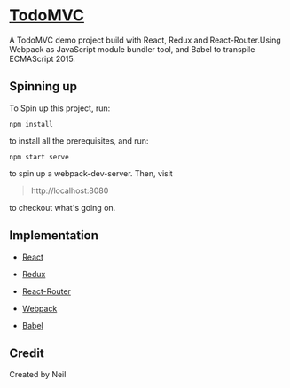 # [TodoMVC](http://todomvc.com)
A TodoMVC demo project build with React, Redux and React-Router.Using Webpack as JavaScript module bundler tool, 
and Babel to transpile ECMAScript 2015.
## Spinning up
To Spin up this project, run:
```
npm install
```
to install all the prerequisites, and run:
```
npm start serve
```
to spin up a webpack-dev-server. Then, visit
 >http://localhost:8080
 
 to checkout what's going on.
## Implementation
- [React](https://github.com/facebook/react)

- [Redux](https://github.com/reactjs/redux)

- [React-Router](https://github.com/ReactTraining/react-router)

- [Webpack](https://github.com/webpack/webpack)

- [Babel](https://github.com/babel/babel)

## Credit
Created by Neil
